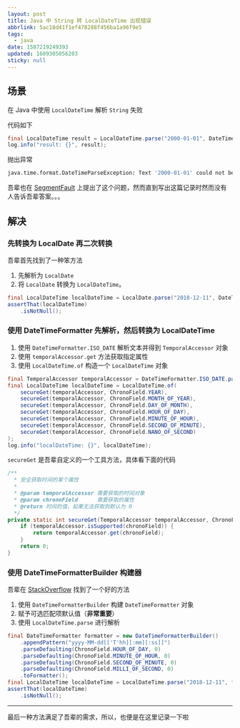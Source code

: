 ```yaml
---
layout: post
title: Java 中 String 转 LocalDateTime 出现错误
abbrlink: 5ac18d41f1ef478288f456ba1a96f9e5
tags:
  - java
date: 1587219249393
updated: 1609305056203
sticky: null
---
```


## 场景

在 Java 中使用 `LocalDateTime` 解析 `String` 失败

代码如下

```java
final LocalDateTime result = LocalDateTime.parse("2000-01-01", DateTimeFormatter.ofPattern("yyyy-MM-dd"));
log.info("result: {}", result);
```

抛出异常

```sh
java.time.format.DateTimeParseException: Text '2000-01-01' could not be parsed: Unable to obtain LocalDateTime from TemporalAccessor: {},ISO resolved to 2000-01-01 of type java.time.format.Parsed
```

吾辈也在 [SegmentFault](https://segmentfault.com/q/1010000018526018) 上提出了这个问题，然而直到写出这篇记录时然而没有人告诉吾辈答案。。。

## 解决

### 先转换为 LocalDate 再二次转换

吾辈首先找到了一种笨方法

1. 先解析为 `LocalDate`
2. 将 `LocalDate` 转换为 `LocalDateTime`。

```java
final LocalDateTime localDateTime = LocalDate.parse("2018-12-11", DateTimeFormatter.ISO_DATE).atStartOfDay();
assertThat(localDateTime)
    .isNotNull();
```

### 使用 DateTimeFormatter 先解析，然后转换为 LocalDateTime

1. 使用 `DateTimeFormatter.ISO_DATE` 解析文本并得到 `TemporalAccessor` 对象
2. 使用 `temporalAccessor.get` 方法获取指定属性
3. 使用 `LocalDateTime.of` 构造一个 `LocalDateTime` 对象

```java
final TemporalAccessor temporalAccessor = DateTimeFormatter.ISO_DATE.parse("2018-12-11");
final LocalDateTime localDateTime = LocalDateTime.of(
    secureGet(temporalAccessor, ChronoField.YEAR),
    secureGet(temporalAccessor, ChronoField.MONTH_OF_YEAR),
    secureGet(temporalAccessor, ChronoField.DAY_OF_MONTH),
    secureGet(temporalAccessor, ChronoField.HOUR_OF_DAY),
    secureGet(temporalAccessor, ChronoField.MINUTE_OF_HOUR),
    secureGet(temporalAccessor, ChronoField.SECOND_OF_MINUTE),
    secureGet(temporalAccessor, ChronoField.NANO_OF_SECOND)
);
log.info("localDateTime: {}", localDateTime);
```

`secureGet` 是吾辈自定义的一个工具方法，具体看下面的代码

```java
/**
  * 安全获取时间的某个属性
  *
  * @param temporalAccessor 需要获取的时间对象
  * @param chronoField      需要获取的属性
  * @return 时间的值，如果无法获取则默认为 0
  */
private static int secureGet(TemporalAccessor temporalAccessor, ChronoField chronoField) {
    if (temporalAccessor.isSupported(chronoField)) {
        return temporalAccessor.get(chronoField);
    }
    return 0;
}
```

### 使用 DateTimeFormatterBuilder 构建器

吾辈在 [StackOverflow](https://stackoverflow.com/questions/27454025) 找到了一个好的方法

1. 使用 `DateTimeFormatterBuilder` 构建 `DateTimeFormatter` 对象
2. 赋予可选匹配项默认值（**非常重要**）
3. 使用 `LocalDateTime.parse` 进行解析

```java
final DateTimeFormatter formatter = new DateTimeFormatterBuilder()
    .appendPattern("yyyy-MM-dd[['T'hh][:mm][:ss]]")
    .parseDefaulting(ChronoField.HOUR_OF_DAY, 0)
    .parseDefaulting(ChronoField.MINUTE_OF_HOUR, 0)
    .parseDefaulting(ChronoField.SECOND_OF_MINUTE, 0)
    .parseDefaulting(ChronoField.MILLI_OF_SECOND, 0)
    .toFormatter();
final LocalDateTime localDateTime = LocalDateTime.parse("2018-12-11", formatter);
assertThat(localDateTime)
    .isNotNull();
```

---

最后一种方法满足了吾辈的需求，所以，也便是在这里记录一下啦
